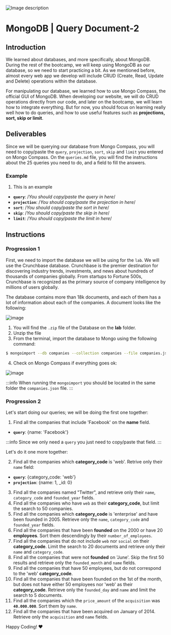 ![Image description](https://i1.faceprep.in/ProGrad/prograd-logo.png)
# MongoDB | Query Document-2

## Introduction

We learned about databases, and more specifically, about MongoDB. During the rest of the bootcamp, we will keep using MongoDB as our database, so we need to start practicing a bit. As we mentioned before, almost every web app we develop will include CRUD (Create, Read, Update and Delete) operations within the database. 

For manipulating our database, we learned how to use Mongo Compass, the official GUI of MongoDB. When developing our website, we will do CRUD operations directly from our code, and later on the bootcamp, we will learn how to integrate everything. But for now, you should focus on learning really well how to do queries, and how to use useful features such as **projections, sort, skip or limit**.


## Deliverables

Since we will be querying our database from Mongo Compass, you will need to copy/paste the `query`, `projection`, `sort`, `skip` and `limit` you entered on Mongo Compass. On the `queries.md` file, you will find the instructions about the 25 queries you need to do, and a field to fill the answers.

### Example 

1. This is an example
 - **`query`**: /*You should copy/paste the query in here*/
 - **`projection`**: /*You should copy/paste the projection in here*/
 - **`sort`**: /*You should copy/paste the sort in here*/
 - **`skip`**: /*You should copy/paste the skip in here*/
 - **`limit`**: /*You should copy/paste the limit in here*/

## Instructions

### Progression 1

First, we need to import the database we will be using for the `lab`. We will use the Crunchbase database. Crunchbase is the premier destination for discovering industry trends, investments, and news about hundreds of thousands of companies globally. From startups to Fortune 500s, Crunchbase is recognized as the primary source of company intelligence by millions of users globally.

The database contains more than 18k documents, and each of them has a lot of information about each of the companies. A document looks like the following:

![image](https://user-images.githubusercontent.com/23629340/36494916-d6db1770-1733-11e8-903e-5119b3c1b688.png)

1. You will find the `.zip` file of the Database on the **lab** folder.
2. Unzip the file
3. From the terminal, import the database to Mongo using the following command:
```bash
$ mongoimport --db companies --collection companies --file companies.json
```
4. Check on Mongo Compass if everything goes ok:

![image](https://user-images.githubusercontent.com/23629340/36534191-1f1bc5ec-17c6-11e8-9463-4945679b98c0.png)

:::info
When running the `mongoimport` you should be located in the same folder the `companies.json` file.
:::

### Progression 2

Let's start doing our queries; we will be doing the first one together:

1. Find all the companies that include 'Facebook' on the **name** field.

 - **`query`**: {name: 'Facebook'}

:::info
Since we only need a `query` you just need to copy/paste that field.
:::

Let's do it one more together:

2. Find all the companies which **category_code** is 'web'. Retrive only their `name` field:

 - **`query`**: {category_code: 'web'}
 - **`projection`**: {name: 1, _id: 0}

3. Find all the companies named "Twitter", and retrieve only their `name`, `category_code` and `founded_year` fields.
4. Find all the companies who have `web` as their **category_code**, but limit the search to 50 companies.
5. Find all the companies which **category_code** is 'enterprise' and have been founded in 2005. Retrieve only the `name`, `category_code` and `founded_year` fields.
6. Find all the companies that have been **founded** on the 2000 or have 20 **employees**. Sort them descendingly by their `number_of_employees`.
7. Find all the companies that do not include `web` nor `social` on their **category_code**. Limit the search to 20 documents and retrieve only their `name` and `category_code`.
8. Find all the companies that were not **founded** on 'June'. Skip the first 50 results and retrieve only the `founded_month` and `name` fields.
9. Find all the companies that have 50 employees, but do not correspond to the 'web' **category_code**. 
10. Find all the companies that have been founded on the 1st of the month, but does not have either 50 employees nor 'web' as their **category_code**. Retrieve only the `founded_day` and `name` and limit the search to 5 documents.
11. Find all the companies which the `price_amount` of the `acquisition` was **`40.000.000`**. Sort them by `name`.
12. Find all the companies that have been acquired on January of 2014. Retrieve only the `acquisition` and `name` fields.


Happy Coding! :heart:



